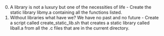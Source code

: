 0. A library is not a luxury but one of the necessities of life - Create the static library libmy.a containing all the functions listed.
1. Without libraries what have we? We have no past and no future - Create a script called create_static_lib.sh that creates a static library called liball.a from all the .c files that are in the current directory.

